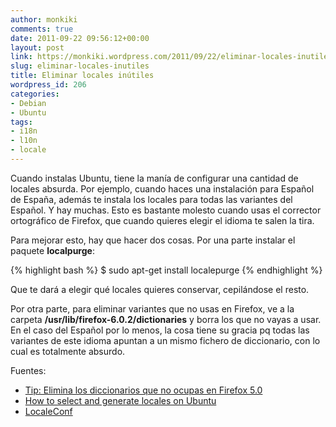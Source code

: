 ```yaml
---
author: monkiki
comments: true
date: 2011-09-22 09:56:12+00:00
layout: post
link: https://monkiki.wordpress.com/2011/09/22/eliminar-locales-inutiles/
slug: eliminar-locales-inutiles
title: Eliminar locales inútiles
wordpress_id: 206
categories:
- Debian
- Ubuntu
tags:
- i18n
- l10n
- locale
---
```


Cuando instalas Ubuntu, tiene la manía de configurar una cantidad de locales absurda. Por ejemplo, cuando haces una instalación para Español de España, además te instala los locales para todas las variantes del Español. Y hay muchas. Esto es bastante molesto cuando usas el corrector ortográfico de Firefox, que cuando quieres elegir el idioma te salen la tira.

Para mejorar esto, hay que hacer dos cosas. Por una parte instalar el paquete **localpurge**:

{% highlight bash %}
$ sudo apt-get install localepurge
{% endhighlight %}

Que te dará a elegir qué locales quieres conservar, cepilándose el resto.

Por otra parte, para eliminar variantes que no usas en Firefox, ve a la carpeta **/usr/lib/firefox-6.0.2/dictionaries** y borra los que no vayas a usar. En el caso del Español por lo menos, la cosa tiene su gracia pq todas las variantes de este idioma apuntan a un mismo fichero de diccionario, con lo cual es totalmente absurdo.

Fuentes:
	
  * [Tip: Elimina los diccionarios que no ocupas en Firefox 5.0](http://www.glatelier.org/2011/08/tip-elimina-los-diccionarios-que-no-ocupas-en-firefox-5-0/)
  * [How to select and generate locales on Ubuntu](http://www.ubuntugeek.com/how-to-select-and-generate-locales-on-ubuntu.html)
  * [LocaleConf](https://help.ubuntu.com/community/LocaleConf)
